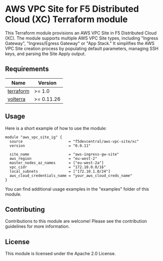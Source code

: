 # AWS VPC Site for F5 Distributed Cloud (XC) Terraform module

This Terraform module provisions an AWS VPC Site in F5 Distributed Cloud (XC). The module supports multiple AWS VPC Site types, including "Ingress Gateway", "Ingress/Egress Gateway" or "App Stack." It simplifies the AWS VPC Site creation process by populating default parameters, managing SSH keys, and parsing the Site Apply output.

## Requirements

| Name | Version |
|------|---------|
| <a name="requirement_terraform"></a> [terraform](https://github.com/hashicorp/terraform) | >= 1.0 |
| <a name="requirement_volterra"></a> [volterra](https://registry.terraform.io/providers/volterraedge/volterra/latest) | >= 0.11.26 |

## Usage


Here is a short example of how to use the module:

```hcl
module "aws_vpc_site_ig" {
  source                     = "f5devcentral/aws-vpc-site/xc"
  version                    = "0.0.11"

  site_name                  = "aws-ingress-gw-site"
  aws_region                 = "eu-west-2"
  master_nodes_az_names      = ["eu-west-2a"]
  vpc_cidr                   = "172.10.0.0/16"
  local_subnets              = ["172.10.1.0/24"]
  aws_cloud_credentials_name = "your_aws_cloud_creds_name"
}
```

You can find additional usage examples in the "examples" folder of this module.


## Contributing

Contributions to this module are welcome! Please see the contribution guidelines for more information.

## License

This module is licensed under the Apache 2.0 License.